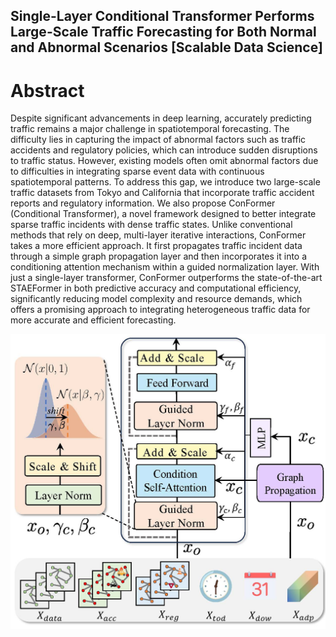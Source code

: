 ## Single-Layer Conditional Transformer Performs Large-Scale Traffic Forecasting for Both Normal and Abnormal Scenarios [Scalable Data Science]

# Abstract
Despite significant advancements in deep learning, accurately predicting traffic remains a major challenge in spatiotemporal forecasting. The difficulty lies in capturing the impact of abnormal factors such as traffic accidents and regulatory policies, which can introduce sudden disruptions to traffic status. However, existing models often omit abnormal factors due to difficulties in integrating sparse event data with continuous spatiotemporal patterns. To address this gap, we introduce two large-scale traffic datasets from Tokyo and California that incorporate traffic accident reports and regulatory information. We also propose ConFormer (Conditional Transformer), a novel framework designed to better integrate sparse traffic incidents with dense traffic states. Unlike conventional methods that rely on deep, multi-layer iterative interactions, ConFormer takes a more efficient approach. It first propagates traffic incident data through a simple graph propagation layer and then incorporates it into a conditioning attention mechanism within a guided normalization layer. With just a single-layer transformer, ConFormer outperforms the state-of-the-art STAEFormer in both predictive accuracy and computational efficiency, significantly reducing model complexity and resource demands, which offers a promising approach to integrating heterogeneous traffic data for more accurate and efficient forecasting.

![model_arch](img/framework_new_v2.jpg)



